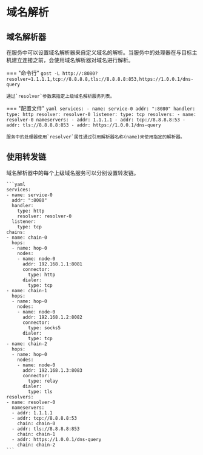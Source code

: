# 域名解析

## 域名解析器

在服务中可以设置域名解析器来自定义域名的解析。当服务中的处理器在与目标主机建立连接之前，会使用域名解析器对域名进行解析。

=== "命令行"
	```
	gost -L http://:8080?resolver=1.1.1.1,tcp://8.8.8.8,tls://8.8.8.8:853,https://1.0.0.1/dns-query
	```

	通过`resolver`参数来指定上级域名解析服务列表。

=== "配置文件"
    ```yaml
    services:
    - name: service-0
      addr: ":8080"
      handler:
        type: http
		resolver: resolver-0
      listener:
        type: tcp
	resolvers:
	- name: resolver-0
	  nameservers:
	  - addr: 1.1.1.1
	  - addr: tcp://8.8.8.8:53
	  - addr: tls://8.8.8.8:853
	  - addr: https://1.0.0.1/dns-query
	```

	服务中的处理器使用`resolver`属性通过引用解析器名称(name)来使用指定的解析器。

## 使用转发链

域名解析器中的每个上级域名服务可以分别设置转发链。

    ```yaml
    services:
    - name: service-0
      addr: ":8080"
      handler:
        type: http
		resolver: resolver-0
      listener:
        type: tcp
	chains:
	- name: chain-0
	  hops:
	  - name: hop-0
		nodes:
		- name: node-0
		  addr: 192.168.1.1:8081
		  connector:
			type: http
		  dialer:
		    type: tcp
	- name: chain-1
	  hops:
	  - name: hop-0
		nodes:
		- name: node-0
		  addr: 192.168.1.2:8082
		  connector:
			type: socks5
		  dialer:
		    type: tcp
	- name: chain-2
	  hops:
	  - name: hop-0
		nodes:
		- name: node-0
		  addr: 192.168.1.3:8083
		  connector:
			type: relay
		  dialer:
		    type: tls
	resolvers:
	- name: resolver-0
	  nameservers:
	  - addr: 1.1.1.1
	  - addr: tcp://8.8.8.8:53
	    chain: chain-0
	  - addr: tls://8.8.8.8:853
	    chain: chain-1
	  - addr: https://1.0.0.1/dns-query
	    chain: chain-2
	```




